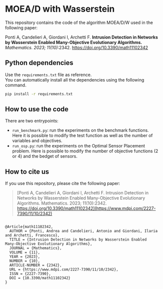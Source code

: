 # MOEA/D with Wasserstein
This repository contains the code of the algorithm MOEA/D/W used in the following paper:  

Ponti A, Candelieri A, Giordani I, Archetti F. **Intrusion Detection in Networks by Wasserstein Enabled Many-Objective Evolutionary Algorithms.** _Mathematics. 2023; 11(10)_:2342. https://doi.org/10.3390/math11102342

## Python dependencies
Use the `requirements.txt` file as reference.  
You can automatically install all the dependencies using the following command. 
````bash
pip install -r requirements.txt
````

## How to use the code
There are two entrypoints:
- `run_benchmark.py`: run the experiments on the benchmark functions. Here it is possible to modify the test function as well as the number of variables and objectives.
- `run_osp.py`: run the experiments on the Optimal Sensor Placement problem. Here is possible to modify the number of objective functions (2 or 4) and the bedget of sensors.

## How to cite us
If you use this repository, please cite the following paper:
> [Ponti A, Candelieri A, Giordani I, Archetti F. Intrusion Detection in Networks by Wasserstein Enabled Many-Objective Evolutionary Algorithms. Mathematics. 2023; 11(10):2342. https://doi.org/10.3390/math11102342](https://www.mdpi.com/2227-7390/11/10/2342)

```

@Article{math11102342,
  AUTHOR = {Ponti, Andrea and Candelieri, Antonio and Giordani, Ilaria and Archetti, Francesco},
  TITLE = {Intrusion Detection in Networks by Wasserstein Enabled Many-Objective Evolutionary Algorithms},
  JOURNAL = {Mathematics},
  VOLUME = {11},
  YEAR = {2023},
  NUMBER = {10},
  ARTICLE-NUMBER = {2342},
  URL = {https://www.mdpi.com/2227-7390/11/10/2342},
  ISSN = {2227-7390},
  DOI = {10.3390/math11102342}
}
```
